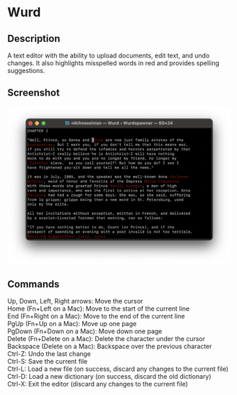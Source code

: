 # Wurd

## Description
A text editor with the ability to upload documents, edit text, and undo changes. It also highlights misspelled words in red and provides spelling suggestions.

## Screenshot
![image](https://github.com/nikihosseinian/Wurd/blob/main/screenshot.jpg)

## Commands
Up, Down, Left, Right arrows: Move the cursor\
Home (Fn+Left on a Mac): Move to the start of the current line\
End (Fn+Right on a Mac): Move to the end of the current line\
PgUp (Fn+Up on a Mac): Move up one page\
PgDown (Fn+Down on a Mac): Move down one page\
Delete (Fn+Delete on a Mac): Delete the character under the cursor\
Backspace (Delete on a Mac): Backspace over the previous character\
Ctrl-Z: Undo the last change\
Ctrl-S: Save the current file\
Ctrl-L: Load a new file (on success, discard any changes to the current file)\
Ctrl-D: Load a new dictionary (on success, discard the old dictionary)\
Ctrl-X: Exit the editor (discard any changes to the current file)
